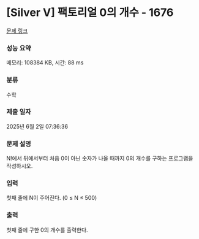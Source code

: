 # [Silver V] 팩토리얼 0의 개수 - 1676 

[문제 링크](https://www.acmicpc.net/problem/1676) 

### 성능 요약

메모리: 108384 KB, 시간: 88 ms

### 분류

수학

### 제출 일자

2025년 6월 2일 07:36:36

### 문제 설명

<p>N!에서 뒤에서부터 처음 0이 아닌 숫자가 나올 때까지 0의 개수를 구하는 프로그램을 작성하시오.</p>

### 입력 

 <p>첫째 줄에 N이 주어진다. (0 ≤ N ≤ 500)</p>

### 출력 

 <p>첫째 줄에 구한 0의 개수를 출력한다.</p>

